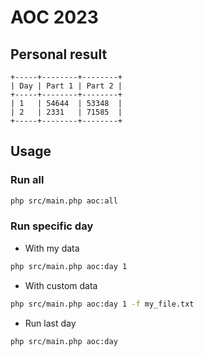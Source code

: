 # AOC 2023
## Personal result
```
+-----+--------+--------+
| Day | Part 1 | Part 2 |
+-----+--------+--------+
| 1   | 54644  | 53348  |
| 2   | 2331   | 71585  |
+-----+--------+--------+
```

## Usage
### Run all
```sh
php src/main.php aoc:all
```
### Run specific day
- With my data
```sh
php src/main.php aoc:day 1
```
- With custom data
```sh
php src/main.php aoc:day 1 -f my_file.txt
```
- Run last day
```sh
php src/main.php aoc:day
```